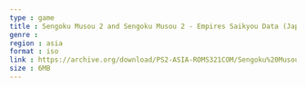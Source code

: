 ```yaml
---
type : game
title : Sengoku Musou 2 and Sengoku Musou 2 - Empires Saikyou Data (Japan)
genre : 
region : asia
format : iso
link : https://archive.org/download/PS2-ASIA-ROMS321COM/Sengoku%20Musou%202%20%26%20Sengoku%20Musou%202%20-%20Empires%20Saikyou%20Data%20%28Japan%29.7z
size : 6MB
---
```

